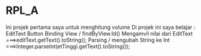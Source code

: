 # RPL_A
Ini projek pertama saya untuk menghitung volume
Di projek ini saya belajar :
EditText
Button
Binding View / findByView.Id()
Mengamvil nilai dari EditText ===>editText.getText().toString();
Parsing / mengubah String ke Int ===>Integer.parseInt(etTinggi.getText().toString());
